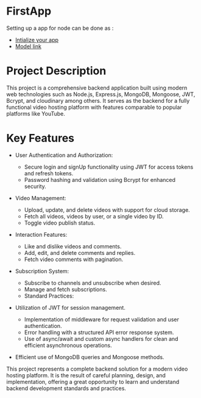 # FirstApp

Setting up a app for node can be done as :

- [Intialize your app](https://app.eraser.io/workspace/Y9ZpAGTPldaZnvLInjZx?origin=share)
- [Model link](https://app.eraser.io/workspace/YtPqZ1VogxGy1jzIDkzj?origin=share)


# Project Description

This project is a comprehensive backend application built using modern web technologies such as Node.js, Express.js, MongoDB, Mongoose, JWT, Bcrypt, and cloudinary among others. It serves as the backend for a fully functional video hosting platform with features comparable to popular platforms like YouTube. 


# Key Features

* User Authentication and Authorization:
  * Secure login and signUp functionality using JWT for access tokens and refresh tokens.
  * Password hashing and validation using Bcrypt for enhanced security.

* Video Management:
  * Upload, update, and delete videos with support for cloud storage.
  * Fetch all videos, videos by user, or a single video by ID.
  * Toggle video publish status.

* Interaction Features:
  * Like and dislike videos and comments.
  * Add, edit, and delete comments and replies.
  * Fetch video comments with pagination.

* Subscription System:
  * Subscribe to channels and unsubscribe when desired.
  * Manage and fetch subscriptions.
  * Standard Practices:

* Utilization of JWT for session management.
  * Implementation of middleware for request validation and user authentication.
  * Error handling with a structured API error response system.
  * Use of async/await and custom async handlers for clean and efficient asynchronous operations.

* Efficient use of MongoDB queries and Mongoose methods.


This project represents a complete backend solution for a modern video hosting platform. It is the result of careful planning, design, and implementation, offering a great opportunity to learn and understand backend development standards and practices. 